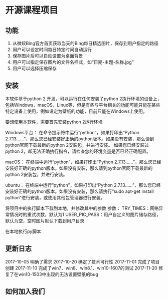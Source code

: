 # 开源课程项目
## 功能
  1. 从微软Bing官方首页获取当天的Bing每日精选图片，保存到用户指定的路径
  2. 用户可以设定时间每日特定时间自动运行
  3. 保存图片后可以自动设置为桌面背景
  4. 用户可以指定保存图片的文件名样式，如“日期-主题-名称.jpg”
  5. 用户可以选择压缩保存

## 安装
  本软件基于python 2 开发，可以运行在任何安装了python 2执行环境的设备上，包括Windows，macOS，Linux等，但是有些与平台相关的功能可能只能在某些特定设备上使用，例如设定为壁纸的功能，目前只能在Windows上使用。

  要想使用本软件，需要首先安装python 2运行环境

Windows平台：
  在命令提示符中运行“python”，如果打印出“Python 2.7.13……”，那么您已经安装好正确的python版本。如果没有安装，那么请到python官网下载最新的python 2安装包，并进行安装。
如果您已经安装过python 2，却无法正确执行指令，请检查您的环境变量是否已经正确配置。

macOS：
  在终端中运行“python”，如果打印出“Python 2.7.13……”，那么您已经安装好正确的python版本。如果没有安装，那么请到python官网下载最新的python 2安装包，并进行安装。

ubuntu：
  在终端中运行“python”，如果打印出“Python 2.7.13……”，那么您已经安装好正确的python版本。如果没有安装，那么请执行“sudo apt-get install python”进行安装，或使用其他包管理器进行安装。

将项目中的执行脚本下载到本地，并修改其中的参数
参数：
  TRY_TIMES：网络异常情况时的重试次数，默认为1
USER_PIC_PASS：用户自定义的图片储存路径，默认为空，空时图片默认下载到用户目录

在本地执行py脚本


## 更新日志
 2017-10-05 明确了需求
 2017-10-20 确定了技术可行性
 2017-11-01 完成了项目创建
 2017-11-10 完成了win7、win8、win8.1、win10-1607的测试
 2017-11-20 修复了在win10-1503中出现的无法设置壁纸的bug

## 如何加入我们
 
## 
  
